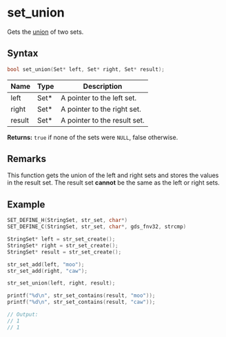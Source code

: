 # set_union

Gets the [union](https://en.wikipedia.org/wiki/Set_%28mathematics%29#Unions) of two sets.

## Syntax

```c
bool set_union(Set* left, Set* right, Set* result);
```

| Name | Type | Description |
| --- | --- | --- |
| left | Set* | A pointer to the left set. |
| right | Set* | A pointer to the right set. |
| result | Set* | A pointer to the result set. |

**Returns:** `true` if none of the sets were `NULL`, false otherwise.

## Remarks

This function gets the union of the left and right sets and stores the values in the result set. The result set __cannot__ be the same as the left or right sets.

## Example

```c
SET_DEFINE_H(StringSet, str_set, char*)
SET_DEFINE_C(StringSet, str_set, char*, gds_fnv32, strcmp)

StringSet* left = str_set_create();
StringSet* right = str_set_create();
StringSet* result = str_set_create();

str_set_add(left, "moo");
str_set_add(right, "caw");

str_set_union(left, right, result);

printf("%d\n", str_set_contains(result, "moo"));
printf("%d\n", str_set_contains(result, "caw"));

// Output:
// 1
// 1
```